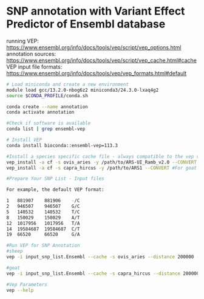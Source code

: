 # SNP annotation with Variant Effect Predictor of Ensembl database
running VEP: https://www.ensembl.org/info/docs/tools/vep/script/vep_options.html
annotation sources: https://www.ensembl.org/info/docs/tools/vep/script/vep_cache.html#cache
VEP input file formats: https://www.ensembl.org/info/docs/tools/vep/vep_formats.html#default

```bash
# Load miniconda and create a new environment
module load gcc/13.2.0-nbog6z2 miniconda3/24.3.0-lxaq4g2
source $CONDA_PROFILE/conda.sh

conda create --name annotation
conda activate annotation

#Check if software is available
conda list | grep ensembl-vep

# Install VEP
conda install bioconda::ensembl-vep=113.3

#Install a species specific cache file - always compatible to the vep version installed
vep_install -a cf -s ovis_aries -y /path/to/ARS-UI_Ramb_v2.0 --CONVERT #For sheep (genome assembly: ARS-UI_Ramb_v2.0)
vep_install -a cf -s capra_hircus -y /path/to/ARS1 --CONVERT #For goat (genome assembly: ARS1)

#Prepare Your SNP List - Input files

For example, the default VEP format:

1   881907    881906    -/C   
2   946507    946507    G/C   
5   140532    140532    T/C   
8   150029    150029    A/T   
12  1017956   1017956   T/A   
14  19584687  19584687  C/T   
19  66520     66520     G/A

#Run VEP for SNP Annotation
#sheep
vep -i input_snp_list.Ensembl --cache -s ovis_aries --distance 200000 -o /path/to/sheep_annotated_snps.Ensembl ## output file formats Ensembl/vcf etc.

#goat
vep -i input_snp_list.Ensembl --cache -s capra_hircus --distance 200000 -o /path/to/goat_annotated_snps.Ensembl

#Vep Parameters
vep --help
